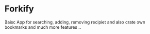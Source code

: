 # Forkify
Baisc App for searching, adding, removing recipiet and also crate own bookmarks and much more features ..
